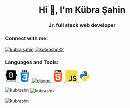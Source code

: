 <h1 align="center">Hi 👋, I'm Kübra Şahin</h1>
<h3 align="center">Jr. full stack web developer</h3>

<h3 align="left">Connect with me:</h3>
<p align="left">
<a href="[[https://linkedin.com/in/kübra şahin](https://www.linkedin.com/in/k%C3%BCbra-%C5%9Fahin/)](https://www.linkedin.com/in/k%C3%BCbra-%C5%9Fahin/)" target="blank"><img align="center" src="https://raw.githubusercontent.com/rahuldkjain/github-profile-readme-generator/master/src/images/icons/Social/linked-in-alt.svg" alt="kübra şahin" height="30" width="40" /></a>
<a href="https://instagram.com/kubrashn32" target="blank"><img align="center" src="https://raw.githubusercontent.com/rahuldkjain/github-profile-readme-generator/master/src/images/icons/Social/instagram.svg" alt="kubrashn32" height="30" width="40" /></a>
</p>

<h3 align="left">Languages and Tools:</h3>
<p align="left"> <a href="https://getbootstrap.com" target="_blank" rel="noreferrer"> <img src="https://raw.githubusercontent.com/devicons/devicon/master/icons/bootstrap/bootstrap-plain-wordmark.svg" alt="bootstrap" width="40" height="40"/> </a> <a href="https://www.w3schools.com/css/" target="_blank" rel="noreferrer"> <img src="https://raw.githubusercontent.com/devicons/devicon/master/icons/css3/css3-original-wordmark.svg" alt="css3" width="40" height="40"/> </a> <a href="https://www.djangoproject.com/" target="_blank" rel="noreferrer"> <img src="https://cdn.worldvectorlogo.com/logos/django.svg" alt="django" width="40" height="40"/> </a> <a href="https://www.w3.org/html/" target="_blank" rel="noreferrer"> <img src="https://raw.githubusercontent.com/devicons/devicon/master/icons/html5/html5-original-wordmark.svg" alt="html5" width="40" height="40"/> </a> <a href="https://developer.mozilla.org/en-US/docs/Web/JavaScript" target="_blank" rel="noreferrer"> <img src="https://raw.githubusercontent.com/devicons/devicon/master/icons/javascript/javascript-original.svg" alt="javascript" width="40" height="40"/> </a> <a href="https://www.python.org" target="_blank" rel="noreferrer"> <img src="https://raw.githubusercontent.com/devicons/devicon/master/icons/python/python-original.svg" alt="python" width="40" height="40"/> </a> </p>

<p><img align="left" src="https://github-readme-stats.vercel.app/api/top-langs?username=kubrashn&show_icons=true&locale=en&layout=compact" alt="kubrashn" /></p>

<p>&nbsp;<img align="center" src="https://github-readme-stats.vercel.app/api?username=kubrashn&show_icons=true&locale=en" alt="kubrashn" /></p>

<p><img align="center" src="https://github-readme-streak-stats.herokuapp.com/?user=kubrashn&" alt="kubrashn" /></p>
